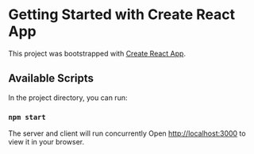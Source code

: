 # Getting Started with Create React App

This project was bootstrapped with [Create React App](https://github.com/facebook/create-react-app).

## Available Scripts

In the project directory, you can run:

### `npm start`

The server and client will run concurrently
Open [http://localhost:3000](http://localhost:3000) to view it in your browser.
